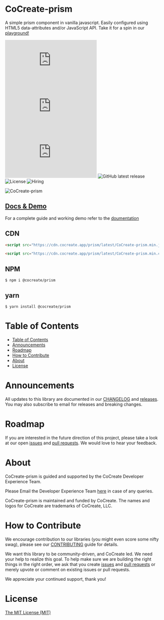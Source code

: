 # CoCreate-prism

A simple prism component in vanilla javascript. Easily configured using HTML5 data-attributes and/or JavaScript API. Take it for a spin in our [playground!](https://cocreate.app/docs/prism)

![minified](https://img.badgesize.io/https://cdn.cocreate.app/prism/latest/CoCreate-prism.min.js?style=flat-square&label=minified&color=orange)
![gzip](https://img.badgesize.io/https://cdn.cocreate.app/prism/latest/CoCreate-prism.min.js?compression=gzip&style=flat-square&label=gzip&color=yellow)
![brotli](https://img.badgesize.io/https://cdn.cocreate.app/prism/latest/CoCreate-prism.min.js?compression=brotli&style=flat-square&label=brotli)
![GitHub latest release](https://img.shields.io/github/v/release/CoCreate-app/CoCreate-prism?style=flat-square)
![License](https://img.shields.io/github/license/CoCreate-app/CoCreate-prism?style=flat-square)
![Hiring](https://img.shields.io/static/v1?style=flat-square&label=&message=Hiring&color=blueviolet)

![CoCreate-prism](https://cdn.cocreate.app/docs/CoCreate-prism.gif)

## [Docs & Demo](https://cocreate.app/docs/prism)

For a complete guide and working demo refer to the [doumentation](https://cocreate.app/docs/prism)

## CDN

```html
<script src="https://cdn.cocreate.app/prism/latest/CoCreate-prism.min.js"></script>
```

```html
<script src="https://cdn.cocreate.app/prism/latest/CoCreate-prism.min.css"></script>
```

## NPM

```shell
$ npm i @cocreate/prism
```

## yarn

```shell
$ yarn install @cocreate/prism
```

# Table of Contents

- [Table of Contents](#table-of-contents)
- [Announcements](#announcements)
- [Roadmap](#roadmap)
- [How to Contribute](#how-to-contribute)
- [About](#about)
- [License](#license)

<a name="announcements"></a>

# Announcements

All updates to this library are documented in our [CHANGELOG](https://github.com/CoCreate-app/CoCreate-prism/blob/master/CHANGELOG.md) and [releases](https://github.com/CoCreate-app/CoCreate-prism/releases). You may also subscribe to email for releases and breaking changes.

<a name="roadmap"></a>

# Roadmap

If you are interested in the future direction of this project, please take a look at our open [issues](https://github.com/CoCreate-app/CoCreate-prism/issues) and [pull requests](https://github.com/CoCreate-app/CoCreate-prism/pulls). We would love to hear your feedback.

<a name="about"></a>

# About

CoCreate-prism is guided and supported by the CoCreate Developer Experience Team.

Please Email the Developer Experience Team [here](mailto:develop@cocreate.app) in case of any queries.

CoCreate-prism is maintained and funded by CoCreate. The names and logos for CoCreate are trademarks of CoCreate, LLC.

<a name="contribute"></a>

# How to Contribute

We encourage contribution to our libraries (you might even score some nifty swag), please see our [CONTRIBUTING](https://github.com/CoCreate-app/CoCreate-prism/blob/master/CONTRIBUTING.md) guide for details.

We want this library to be community-driven, and CoCreate led. We need your help to realize this goal. To help make sure we are building the right things in the right order, we ask that you create [issues](https://github.com/CoCreate-app/CoCreate-prism/issues) and [pull requests](https://github.com/CoCreate-app/CoCreate-prism/pulls) or merely upvote or comment on existing issues or pull requests.

We appreciate your continued support, thank you!

# License

[The MIT License (MIT)](https://github.com/CoCreate-app/CoCreate-prism/blob/master/LICENSE)
